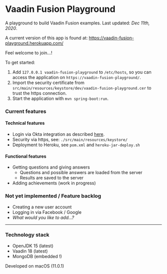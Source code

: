 # Vaadin Fusion Playground
A playground to build Vaadin Fusion examples.
Last updated: _Dec 11th, 2020_.

A current version of this app is found at: https://vaadin-fusion-playground.herokuapp.com/

Feel welcome to join...!

To get started:
1. Add `127.0.0.1 vaadin-fusion-playground` to `/etc/hosts`, so you can access the application on `https://vaadin-fusion-playground/`. 
1. Import the security certificate from `src/main/resources/keystore/dev/vaadin-fusion-playground.cer` to trust the https connection.
1. Start the application with `mvn spring-boot:run`.

### Current features
#### Technical features
- Login via Okta integration as described [here](https://developer.okta.com/blog/2020/11/09/vaadin-spring-boot).
- Security via https, see: `./src/main/resources/keystore/`
- Deployment to Heroku, see `pom.xml` and `heroku-jar-deploy.sh`

#### Functional features
- Getting questions and giving answers
    - Questions and possible answers are loaded from the server
    - Results are saved to the server
- Adding achievements (work in progress)

### Not yet implemented / Feature backlog
- Creating a new user account
- Logging in via Facebook / Google
- _What would you like to add...?_

----

### Technology stack
- OpenJDK 15 (latest)
- Vaadin 18 (latest)
- MongoDB (embedded !) 

Developed on macOS (11.0.1)
